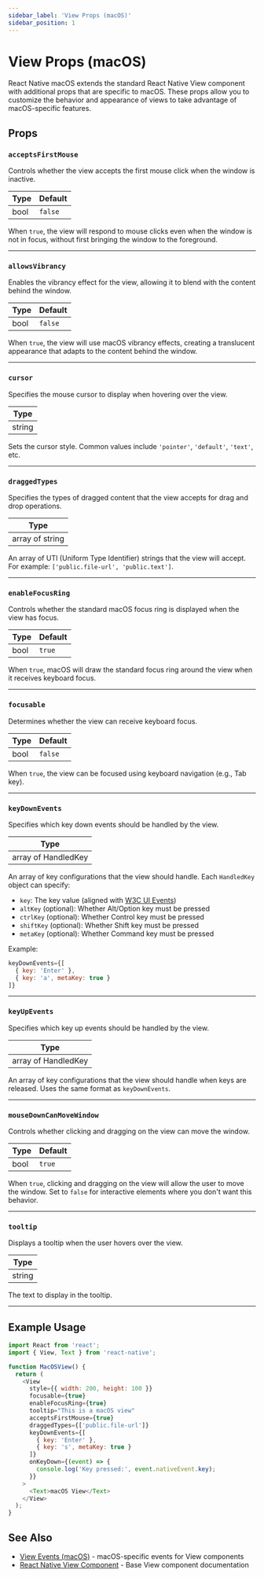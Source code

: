 ```yaml
---
sidebar_label: 'View Props (macOS)'
sidebar_position: 1
---
```


# View Props (macOS)

React Native macOS extends the standard React Native View component with additional props that are specific to macOS. These props allow you to customize the behavior and appearance of views to take advantage of macOS-specific features.

## Props

### `acceptsFirstMouse`

Controls whether the view accepts the first mouse click when the window is inactive.

| Type | Default |
| ---- | ------- |
| bool | `false` |

When `true`, the view will respond to mouse clicks even when the window is not in focus, without first bringing the window to the foreground.

---

### `allowsVibrancy`

Enables the vibrancy effect for the view, allowing it to blend with the content behind the window.

| Type | Default |
| ---- | ------- |
| bool | `false` |

When `true`, the view will use macOS vibrancy effects, creating a translucent appearance that adapts to the content behind the window.

---

### `cursor`

Specifies the mouse cursor to display when hovering over the view.

| Type   | 
| ------ |
| string |

Sets the cursor style. Common values include `'pointer'`, `'default'`, `'text'`, etc.

---

### `draggedTypes`

Specifies the types of dragged content that the view accepts for drag and drop operations.

| Type            |
| --------------- |
| array of string |

An array of UTI (Uniform Type Identifier) strings that the view will accept. For example: `['public.file-url', 'public.text']`.

---

### `enableFocusRing`

Controls whether the standard macOS focus ring is displayed when the view has focus.

| Type | Default |
| ---- | ------- |
| bool | `true`  |

When `true`, macOS will draw the standard focus ring around the view when it receives keyboard focus.

---

### `focusable`

Determines whether the view can receive keyboard focus.

| Type | Default |
| ---- | ------- |
| bool | `false` |

When `true`, the view can be focused using keyboard navigation (e.g., Tab key).

---

### `keyDownEvents`

Specifies which key down events should be handled by the view.

| Type                    |
| ----------------------- |
| array of HandledKey     |

An array of key configurations that the view should handle. Each `HandledKey` object can specify:
- `key`: The key value (aligned with [W3C UI Events](https://www.w3.org/TR/uievents-key/))
- `altKey` (optional): Whether Alt/Option key must be pressed
- `ctrlKey` (optional): Whether Control key must be pressed  
- `shiftKey` (optional): Whether Shift key must be pressed
- `metaKey` (optional): Whether Command key must be pressed

Example:
```javascript
keyDownEvents={[
  { key: 'Enter' },
  { key: 'a', metaKey: true }
]}
```

---

### `keyUpEvents`

Specifies which key up events should be handled by the view.

| Type                    |
| ----------------------- |
| array of HandledKey     |

An array of key configurations that the view should handle when keys are released. Uses the same format as `keyDownEvents`.

---

### `mouseDownCanMoveWindow`

Controls whether clicking and dragging on the view can move the window.

| Type | Default |
| ---- | ------- |
| bool | `true`  |

When `true`, clicking and dragging on the view will allow the user to move the window. Set to `false` for interactive elements where you don't want this behavior.

---

### `tooltip`

Displays a tooltip when the user hovers over the view.

| Type   |
| ------ |
| string |

The text to display in the tooltip.

---

## Example Usage

```javascript
import React from 'react';
import { View, Text } from 'react-native';

function MacOSView() {
  return (
    <View
      style={{ width: 200, height: 100 }}
      focusable={true}
      enableFocusRing={true}
      tooltip="This is a macOS view"
      acceptsFirstMouse={true}
      draggedTypes={['public.file-url']}
      keyDownEvents={[
        { key: 'Enter' },
        { key: 's', metaKey: true }
      ]}
      onKeyDown={(event) => {
        console.log('Key pressed:', event.nativeEvent.key);
      }}
    >
      <Text>macOS View</Text>
    </View>
  );
}
```

## See Also

- [View Events (macOS)](./view-events.md) - macOS-specific events for View components
- [React Native View Component](https://reactnative.dev/docs/view) - Base View component documentation
